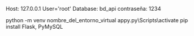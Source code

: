  Host: 127.0.0.1 
 User='root'
 Database: bd_api
 contraseña: 1234


python -m venv nombre_del_entorno_virtual
appy.py\Scripts\activate
pip install Flask, PyMySQL
 

